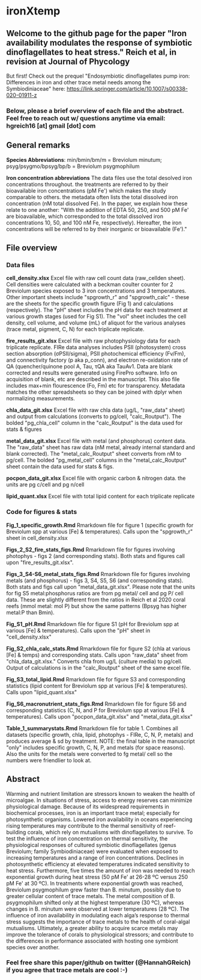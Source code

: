 # ironXtemp

## Welcome to the github page for the paper "Iron availability modulates the response of symbiotic dinoflagellates to heat stress." Reich et al, in revision at Journal of Phycology

But first! Check out the prequel "Endosymbiotic dinoflagellates pump iron: Differences in iron and other trace metal needs among the Symbiodiniaceae" here: https://link.springer.com/article/10.1007/s00338-020-01911-z

### Below, please a brief overview of each file and the abstract. Feel free to reach out w/ questions anytime via email: hgreich16 [at] gmail [dot] com

## General remarks 
**Species Abbreviations**: min/bmin/bm/m = Breviolum minutum; psyg/psygmo/bpsyg/bp/b = Breviolum psygmophilum

**Iron concentration abbreviations** The data files use the total desolved iron concentrations throughout. the treatments are referred to by their bioavailable iron concentrations (pM Fe') which makes the study comparable to others. the metadata often lists the total dissolved iron concentration (nM total dissolved Fe). In the paper, we explain how these relate to one another: "With the addition of EDTA 50, 250, and 500 pM Fe' are bioavailable, which corresponded to the total dissolved iron concentrations 10, 50, and 100 nM Fe, respectively). Hereafter, the iron concentrations will be referred to by their inorganic or bioavailable (Fe')."

## File overview

### Data files
**cell_density.xlsx** Excel file with raw cell count data (raw_cellden sheet). Cell densities were calculated with a beckman coulter counter for 2 Breviolum species exposed to 3 iron concentrations and 3 temperatures. Other important sheets include "spgrowth_r" and "spgrowth_calc" - these are the sheets for the specific growth figure (Fig 1) and calculations (respectively). The "pH" sheet includes the pH data for each treatment at various growth stages (used for Fig S1). The "vol" sheet includes the cell density, cell volume, and volume (mL) of aliquot for the various analyses (trace metal, pigment, C, N) for each triplicate replicate.

**fire_results_git.xlsx** Excel file with raw photophysiology data for each triplicate replicate. FIRe data analyses includes PSII (photosystem) cross section absorption (σPSII/sigma), PSII photochemical efficiency (Fv/Fm), and connectivity factory (p aka p_conn), and electron re-oxidation rate of QA (quencher/quinone pool A, Tau, τQA aka TauAv1. Data are blank corrected and results were generated using FirePro software. Info on acquisition of blank, etc are described in the manuscript. This also file includes max+min flourescence (Fo, Fm) etc for transparency. Metadata matches the other spreadsheets so they can be joined with dplyr when normalizing measurements.

**chla_data_git.xlsx** Excel file with raw chla data (ug/L, "raw_data" sheet) and output from calculations (converts to pg/cell, "calc_Routput"). The bolded "pg_chla_cell" column in the "calc_Routput" is the data used for stats & figures

**metal_data_git.xlsx** Excel file with metal (and phosphorus) content data. The "raw_data" sheet has raw data (nM metal, already internal standard and blank corrected). The "metal_calc_Routput" sheet converts from nM to pg/cell. The bolded "pg_metal_cell" columns in the "metal_calc_Routput" sheet contain the data used for stats & figs. 

**pocpon_data_git.xlsx** Excel file with organic carbon & nitrogen data. the units are pg c/cell and pg n/cell

**lipid_quant.xlsx** Excel file with total lipid content for each triplicate replicate

### Code for figures & stats
**Fig_1_specific_growth.Rmd** Rmarkdown file for figure 1 (specific growth for Breviolum spp at various [Fe] & temperatures). Calls upon the "spgrowth_r" sheet in cell_density.xlsx

**Figs_2_S2_fire_stats_figs.Rmd** Rmarkdown file for figures involving photophys - figs 2 (and corresponding stats). Both stats and figures call upon "fire_results_git.xlsx".

**Figs_3_S4-S6_metal_stats_figs.Rmd** Rmarkdown file for figures involving metals (and phosphorus) - figs 3, S4, S5, S6 (and corresponding stats). Both stats and figs call upon "metal_data_git.xlsx". Please note that the units for fig S5 metal:phosphorus ratios are from pg metal/ cell and pg P/ cell data. These are slightly different from the ratios in Reich et al 2020 coral reefs (mmol metal: mol P) but show the same patterns (Bpsyg has higher metal:P than Bmin).

**Fig_S1_pH.Rmd** Rmarkdown file for figure S1 (pH for Breviolum spp at various [Fe] & temperatures). Calls upon the "pH" sheet in "cell_density.xlsx"

**Fig_S2_chla_calc_stats.Rmd** Rmarkdown file for figure S2 (chla at various [Fe] & temps) and corresponding stats. Calls upon "raw_data" sheet from "chla_data_git.xlsx." Converts chla from ug/L (culture media) to pg/cell. Output of calculations is in the "calc_Routput" sheet of the same excel file.

**Fig_S3_total_lipid.Rmd** Rmarkdown file for figure S3 and corresponding statistics (lipid content for Breviolum spp at various [Fe] & temperatures). Calls upon "lipid_quant.xlsx"

**Fig_S6_macronutrient_stats_figs.Rmd** Rmarkdown file for figure S6 and corresponding statistics (C, N, and P for Breviolum spp at various [Fe] & temperatures). Calls upon "pocpon_data_git.xlsx" and "metal_data_git.xlsx"

**Table_1_summarystats.Rmd** Rmarkdown file for table 1. Combines all datasets (specific growth, chla, lipid, photophys - FIRe, C, N, P, metals) and produces average & sd by treatment. NOTE: the final table in the manuscript "only" includes specific growth, C, N, P, and metals (for space reasons). Also the units for the metals were converted to fg metal/ cell so the numbers were friendlier to look at.

## Abstract
Warming and nutrient limitation are stressors known to weaken the health of microalgae. In situations of stress, access to energy reserves can minimize physiological damage. Because of its widespread requirements in biochemical processes, iron is an important trace metal; especially for photosynthetic organisms. Lowered iron availability in oceans experiencing rising temperatures may contribute to the thermal sensitivity of reef-building corals, which rely on mutualisms with dinoflagellates to survive. To test the influence of iron concentration on thermal sensitivity, the physiological responses of cultured symbiotic dinoflagellates (genus Breviolum; family Symbiodiniaceae) were evaluated when exposed to increasing temperatures and a range of iron concentrations. Declines in photosynthetic efficiency at elevated temperatures indicated sensitivity to heat stress. Furthermore, five times the amount of iron was needed to reach exponential growth during heat stress (50 pM Fe' at 26-28 ºC versus 250 pM Fe' at 30 ºC). In treatments where exponential growth was reached, Breviolum psygmophilum grew faster than B. minutum, possibly due to greater cellular content of trace metals. The metal composition of B. psygmophilum shifted only at the highest temperature (30 ºC), whereas changes in B. minutum were observed at lower temperatures (28 ºC). The influence of iron availability in modulating each alga’s response to thermal stress suggests the importance of trace metals to the health of coral-algal mutualisms. Ultimately, a greater ability to acquire scarce metals may improve the tolerance of corals to physiological stressors; and contribute to the differences in performance associated with hosting one symbiont species over another.

### Feel free share this paper/github on twitter (@HannahGReich) if you agree that trace metals are cool :-)
